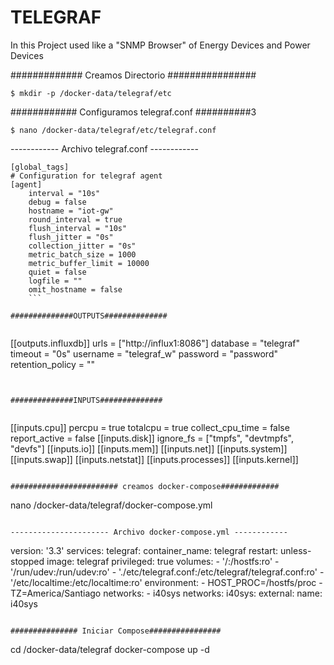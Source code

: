 # TELEGRAF
In this Project used like a "SNMP Browser" of Energy Devices and Power Devices

############# Creamos Directorio ################

``` 
$ mkdir -p /docker-data/telegraf/etc
```

############ Configuramos telegraf.conf ##########3

```
$ nano /docker-data/telegraf/etc/telegraf.conf
```

------------ Archivo telegraf.conf ------------

```
[global_tags]
# Configuration for telegraf agent
[agent]
    interval = "10s"
    debug = false
    hostname = "iot-gw"
    round_interval = true
    flush_interval = "10s"
    flush_jitter = "0s"
    collection_jitter = "0s"
    metric_batch_size = 1000
    metric_buffer_limit = 10000
    quiet = false
    logfile = ""
    omit_hostname = false
    ```

##############OUTPUTS##############


```
[[outputs.influxdb]]
    urls = ["http://influx1:8086"]
    database = "telegraf"
timeout = "0s"
    username = "telegraf_w"
    password = "password"
    retention_policy = ""    
```
    

##############INPUTS##############


```
[[inputs.cpu]]
    percpu = true
    totalcpu = true
    collect_cpu_time = false
    report_active = false
[[inputs.disk]]
    ignore_fs = ["tmpfs", "devtmpfs", "devfs"]
[[inputs.io]]
[[inputs.mem]]
[[inputs.net]]
[[inputs.system]]
[[inputs.swap]]
[[inputs.netstat]]
[[inputs.processes]]
[[inputs.kernel]]
```

######################## creamos docker-compose#############

```
nano /docker-data/telegraf/docker-compose.yml
```

---------------------- Archivo docker-compose.yml ------------

```
version: '3.3'
services:
 telegraf:
   container_name: telegraf
   restart: unless-stopped
   image: telegraf
   privileged: true
   volumes:
      - '/:/hostfs:ro'
      - '/run/udev:/run/udev:ro'
      - './etc/telegraf.conf:/etc/telegraf/telegraf.conf:ro'
      - '/etc/localtime:/etc/localtime:ro'
   environment:
      - HOST_PROC=/hostfs/proc
      - TZ=America/Santiago
   networks:
      - i40sys
networks:
 i40sys:
   external:
     name: i40sys
```

############### Iniciar Compose################

```
cd /docker-data/telegraf
docker-compose up -d
```
